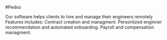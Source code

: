 #Pedxo

Our software helps clients to hire and manage their engineers remotely
Features includes:
Contract creation and 
managment.
Personlized enginner recommendation and automated onboarding.
Payroll and compensation managment.
